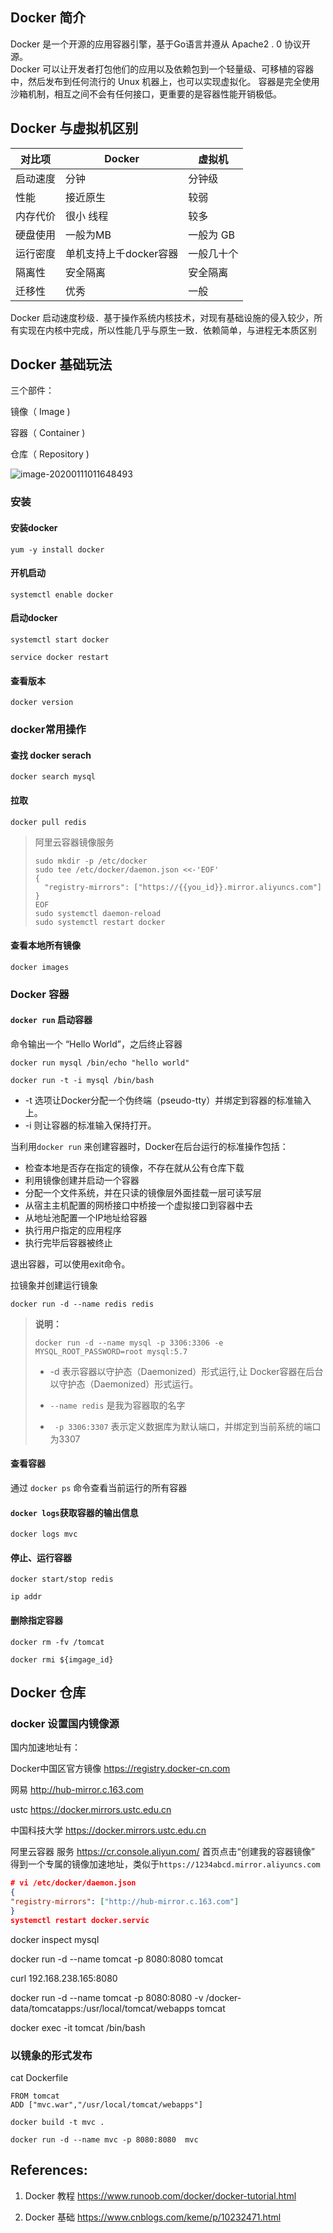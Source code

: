 ## Docker 简介
Docker 是一个开源的应用容器引擎，基于Go语言并遵从 Apache2 . 0 协议开源。  
Docker 可以让开发者打包他们的应用以及依赖包到一个轻量级、可移植的容器中，然后发布到任何流行的 Unux 机器上，也可以实现虚拟化。
容器是完全使用沙箱机制，相互之间不会有任何接口，更重要的是容器性能开销极低。

## Docker 与虚拟机区别

|对比项 |Docker|虚拟机|
| --- | --- |--- |
|启动速度|分钟|分钟级|
|性能|接近原生|较弱|
|内存代价|很小 线程|较多|
|硬盘使用|一般为MB|一般为 GB|
|运行密度|单机支持上千docker容器|一般几十个|
|隔离性|安全隔离|安全隔离|
|迁移性|优秀|一般|

Docker 启动速度秒级．基于操作系统内核技术，对现有基础设施的侵入较少，所有实现在内核中完成，所以性能几乎与原生一致．依赖简单，与进程无本质区别

## Docker 基础玩法

三个部件：

镜像（ Image ) 

容器（ Container ) 

仓库（ Repository ) 

![image-20200111011648493](img/docker.png)

### 安装

#### 安装docker 

`yum -y install docker`

#### 开机启动

`systemctl enable docker`

#### 启动docker

`systemctl start docker`

`service docker restart`

#### 查看版本

`docker version`

### docker常用操作

#### 查找 docker serach

`docker search mysql`

#### 拉取

`docker pull redis`

> 阿里云容器镜像服务
>
> ```shell
> sudo mkdir -p /etc/docker
> sudo tee /etc/docker/daemon.json <<-'EOF'
> {
>   "registry-mirrors": ["https://{{you_id}}.mirror.aliyuncs.com"]
> }
> EOF
> sudo systemctl daemon-reload
> sudo systemctl restart docker
> ```

#### 查看本地所有镜像

`docker images`

### Docker 容器

#### `docker run` 启动容器

命令输出一个 “Hello World”，之后终止容器

`docker run mysql /bin/echo "hello world"`

`docker run -t -i mysql /bin/bash`

- -t 选项让Docker分配一个伪终端（pseudo-tty）并绑定到容器的标准输入上。
- -i 则让容器的标准输入保持打开。

当利用`docker run` 来创建容器时，Docker在后台运行的标准操作包括：

- 检查本地是否存在指定的镜像，不存在就从公有仓库下载
- 利用镜像创建并启动一个容器
- 分配一个文件系统，并在只读的镜像层外面挂载一层可读写层
- 从宿主主机配置的网桥接口中桥接一个虚拟接口到容器中去
- 从地址池配置一个IP地址给容器
- 执行用户指定的应用程序
- 执行完毕后容器被终止

退出容器，可以使用exit命令。

拉镜象并创建运行镜象

`docker run -d --name redis redis`

>**说明：**
>
>`docker run -d --name mysql -p 3306:3306 -e MYSQL_ROOT_PASSWORD=root mysql:5.7`
>
>* -d 表示容器以守护态（Daemonized）形式运行,让 Docker容器在后台以守护态（Daemonized）形式运行。
>
>* `--name redis` 是我为容器取的名字
>
>* ` -p 3306:3307` 表示定义数据库为默认端口，并绑定到当前系统的端口为3307

#### 查看容器

通过 `docker ps` 命令查看当前运行的所有容器

#### `docker logs`获取容器的输出信息

`docker logs mvc`

#### 停止、运行容器

`docker start/stop redis`

`ip addr`

#### 删除指定容器

`docker rm -fv /tomcat`

`docker rmi ${imgage_id}`

## Docker 仓库

### docker 设置国内镜像源

国内加速地址有：

Docker中国区官方镜像 https://registry.docker-cn.com 

网易 http://hub-mirror.c.163.com

ustc  https://docker.mirrors.ustc.edu.cn

中国科技大学 https://docker.mirrors.ustc.edu.cn

阿里云容器 服务 https://cr.console.aliyun.com/ 首页点击“创建我的容器镜像” 得到一个专属的镜像加速地址，类似于`https://1234abcd.mirror.aliyuncs.com`

```json
# vi /etc/docker/daemon.json
{    
"registry-mirrors": ["http://hub-mirror.c.163.com"]
}
systemctl restart docker.servic
```

 docker inspect mysql

docker run -d --name tomcat -p 8080:8080 tomcat

curl 192.168.238.165:8080



docker run -d --name tomcat -p 8080:8080 -v /docker-data/tomcatapps:/usr/local/tomcat/webapps tomcat

docker exec -it tomcat /bin/bash

### 以镜象的形式发布



cat Dockerfile

```
FROM tomcat
ADD ["mvc.war","/usr/local/tomcat/webapps"]
```

`docker build -t mvc .`

`docker run -d --name mvc -p 8080:8080  mvc`



## References:

1. Docker 教程 https://www.runoob.com/docker/docker-tutorial.html

2. Docker 基础 https://www.cnblogs.com/keme/p/10232471.html